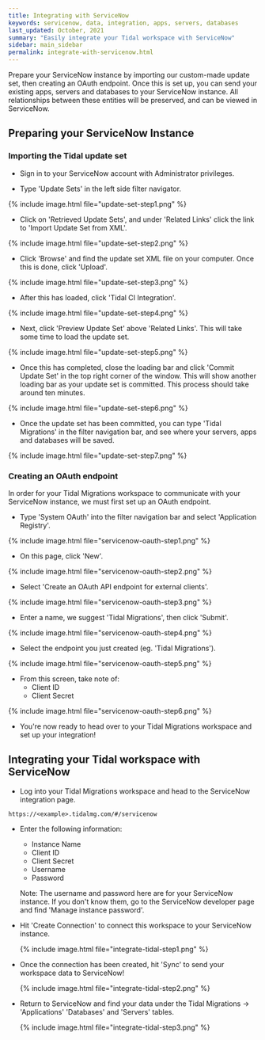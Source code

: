 ```yaml
---
title: Integrating with ServiceNow
keywords: servicenow, data, integration, apps, servers, databases
last_updated: October, 2021
summary: "Easily integrate your Tidal workspace with ServiceNow"
sidebar: main_sidebar
permalink: integrate-with-servicenow.html
---
```


Prepare your ServiceNow instance by importing our custom-made update set, then creating an OAuth endpoint. Once this is set up, you can send your existing apps, servers and databases to your ServiceNow instance. All relationships between these entities will be preserved, and can be viewed in ServiceNow.  

<!-- This is commented for now as the repository is still private.
You can find the Tidal Migrations ServiceNow update set here:

`` https://github.com/tidalmigrations/service-now/blob/master/Tidal%20SN%20CMDB%20Integration%20v2.xml `` 
-->

## Preparing your ServiceNow Instance

### Importing the Tidal update set

- Sign in to your ServiceNow account with Administrator privileges.

- Type 'Update Sets' in the left side filter navigator.

{% include image.html file="update-set-step1.png" %}

-  Click on 'Retrieved Update Sets', and under 'Related Links' click the link to 'Import Update Set from XML'.

{% include image.html file="update-set-step2.png" %}

- Click 'Browse' and find the update set XML file on your computer. Once this is done, click 'Upload'. 

{% include image.html file="update-set-step3.png" %}

- After this has loaded, click 'Tidal CI Integration'.

{% include image.html file="update-set-step4.png" %}

- Next, click 'Preview Update Set' above 'Related Links'. This will take some time to load the update set.

{% include image.html file="update-set-step5.png" %}

- Once this has completed, close the loading bar and click 'Commit Update Set' in the top right corner of the window. This will show another loading bar as your update set is committed. This process should take around ten minutes.

{% include image.html file="update-set-step6.png" %}

- Once the update set has been committed, you can type 'Tidal Migrations' in the filter navigation bar, and see where your servers, apps and databases will be saved.

{% include image.html file="update-set-step7.png" %}

### Creating an OAuth endpoint

In order for your Tidal Migrations workspace to communicate with your ServiceNow instance, we must first set up an OAuth endpoint.

- Type 'System OAuth' into the filter navigation bar and select 'Application Registry'.

{% include image.html file="servicenow-oauth-step1.png" %}

- On this page, click 'New'.

{% include image.html file="servicenow-oauth-step2.png" %}

- Select 'Create an OAuth API endpoint for external clients'.

{% include image.html file="servicenow-oauth-step3.png" %}

- Enter a name, we suggest 'Tidal Migrations', then click 'Submit'.

{% include image.html file="servicenow-oauth-step4.png" %}

- Select the endpoint you just created (eg. 'Tidal Migrations').

{% include image.html file="servicenow-oauth-step5.png" %}

- From this screen, take note of:
     - Client ID
     - Client Secret

{% include image.html file="servicenow-oauth-step6.png" %}

- You're now ready to head over to your Tidal Migrations workspace and set up your integration!

## Integrating your Tidal workspace with ServiceNow

- Log into your Tidal Migrations workspace and head to the ServiceNow integration page.

`` https://<example>.tidalmg.com/#/servicenow ``

- Enter the following information:
    - Instance Name
    - Client ID
    - Client Secret
    - Username
    - Password

  Note: The username and password here are for your ServiceNow instance. If you don't know them, go to the ServiceNow developer page and find 'Manage instance password'. 

- Hit 'Create Connection' to connect this workspace to your ServiceNow instance.

  {% include image.html file="integrate-tidal-step1.png" %}

- Once the connection has been created, hit 'Sync' to send your workspace data to ServiceNow!

  {% include image.html file="integrate-tidal-step2.png" %}

- Return to ServiceNow and find your data under the Tidal Migrations -> 'Applications' 'Databases' and 'Servers' tables.

  {% include image.html file="integrate-tidal-step3.png" %}








